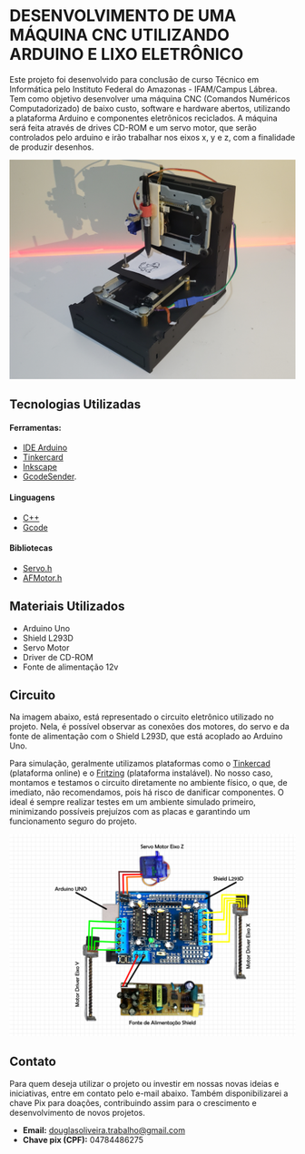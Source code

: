 # DESENVOLVIMENTO DE UMA MÁQUINA CNC UTILIZANDO ARDUINO E LIXO ELETRÔNICO

Este projeto foi desenvolvido para conclusão de curso Técnico em Informática pelo Instituto Federal do Amazonas - IFAM/Campus Lábrea. Tem como objetivo desenvolver uma máquina CNC (Comandos Numéricos Computadorizado) de baixo custo, software e hardware abertos, utilizando a plataforma Arduino e componentes eletrônicos reciclados. A máquina será feita através de drives CD-ROM e um servo motor, que serão controlados pelo arduino e irão trabalhar nos eixos x, y e z, com a finalidade de produzir desenhos.

![Imagem não encontrada!](images/img-cnc.jpg)


## Tecnologias Utilizadas

#### Ferramentas:
* [IDE Arduino](https://www.arduino.cc/en/software)
* [Tinkercard](https://www.tinkercad.com/)
* [Inkscape](https://inkscape.org/pt-br/release/inkscape-1.4/) 
* [GcodeSender](https://chromewebstore.google.com/detail/gcode-sender/ngncibnakmabjlfpadjagnbdjbhoelom).

#### Linguagens
* [C++](https://devdocs.io/cpp/)
* [Gcode](https://marlinfw.org/meta/gcode/)

#### Bibliotecas
* [Servo.h](https://docs.arduino.cc/libraries/servo/)
* [AFMotor.h](https://github.com/adafruit/Adafruit-Motor-Shield-library/)

## Materiais Utilizados

* Arduino Uno
* Shield L293D
* Servo Motor
* Driver de CD-ROM
* Fonte de alimentação 12v

## Circuito

Na imagem abaixo, está representado o circuito eletrônico utilizado no projeto. Nela, é possível observar as conexões dos motores, do servo e da fonte de alimentação com o Shield L293D, que está acoplado ao Arduino Uno.

Para simulação, geralmente utilizamos plataformas como o [Tinkercad](https://www.tinkercad.com/) (plataforma online) e o [Fritzing](https://fritzing.org/download/) (plataforma instalável). No nosso caso, montamos e testamos o circuito diretamente no ambiente físico, o que, de imediato, não recomendamos, pois há risco de danificar componentes. O ideal é sempre realizar testes em um ambiente simulado primeiro, minimizando possíveis prejuízos com as placas e garantindo um funcionamento seguro do projeto.

![Imagem não encontrada!](images/circuit.png)

## Contato

Para quem deseja utilizar o projeto ou investir em nossas novas ideias e iniciativas, entre em contato pelo e-mail abaixo. Também disponibilizarei a chave Pix para doações, contribuindo assim para o crescimento e desenvolvimento de novos projetos.

 * **Email:** douglasoliveira.trabalho@gmail.com
 * **Chave pix (CPF):** 04784486275